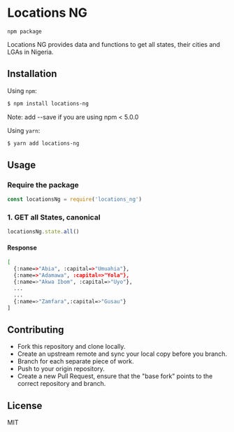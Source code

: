 # Locations NG
`npm package`

Locations NG provides data and functions to get all states, their cities and LGAs in Nigeria.

## Installation

Using `npm`:

```bash
$ npm install locations-ng
```
Note: add --save if you are using npm < 5.0.0

Using `yarn`:

```bash
$ yarn add locations-ng
```

## Usage

### Require the package
```js
const locationsNg = require('locations_ng')
```

### 1. GET all States, canonical
```js
locationsNg.state.all()
```
#### Response
```bash
[
  {:name=>"Abia", :capital=>"Umuahia"},
  {:name=>"Adamawa", :capital=>"Yola"},
  {:name=>"Akwa Ibom", :capital=>"Uyo"},
  ...
  ...
  {:name=>"Zamfara",:capital=>"Gusau"}
]
```

## Contributing
* Fork this repository and clone locally.
* Create an upstream remote and sync your local copy before you branch.
* Branch for each separate piece of work.
* Push to your origin repository.
* Create a new Pull Request, ensure that the "base fork" points to the correct repository and branch.


License
----

MIT
